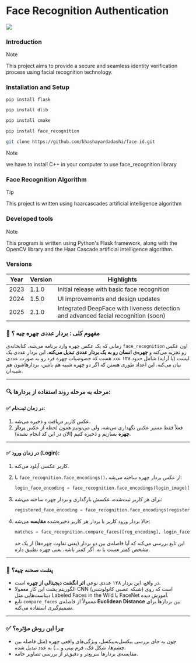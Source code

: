 # Face Recognition Authentication

  <a href="https://skillicons.dev">
    <img src="https://skillicons.dev/icons?i=js,py,cpp,flask,cmake,git" />
  </a>

### Introduction
> [!NOTE]
> This project aims to provide a secure and seamless identity verification process using facial recognition technology.
### Installation and Setup
``` bash
pip install flask
```
``` bash
pip install dlib
```
```bash
pip install cmake
```
```bash
pip install face_recognition
```
```bash
git clone https://github.com/khashayardadashi/face-id.git
```

> [!NOTE]
> we have to install C++ in your computer to use face_recognition library

### Face Recognition Algorithm
> [!TIP]
> This project is written using haarcascades artificial intelligence algorithm

### Developed tools
> [!NOTE]
> This program is written using Python's Flask framework, along with the OpenCV library and the Haar Cascade artificial intelligence algorithm.

### Versions

| Year | Version | Highlights                                                                  |
| ---- | ------- | --------------------------------------------------------------------------- |
| 2023 | 1.1.0   | Initial release with basic face recognition                                 |
| 2024 | 1.5.0   | UI improvements and design updates                                          |
| 2025 | 2.1.0   | Integrated DeepFace with liveness detection and advanced facial recognition (soon) |



### 🧠 مفهوم کلی : بردار عددی چهره چیه ؟

زمانی که یک عکس چهره وارد برنامه می‌شه، کتابخانه‌ی `face_recognition` اون عکس رو تجزیه می‌کنه و **چهره‌ی انسان رو به یک بردار عددی تبدیل می‌کنه**.
این بردار عددی یک لیست (یا آرایه) شامل حدود ۱۲۸ عدد هست که خصوصیات چهره فرد رو به صورت عددی بیان می‌کنه. این اعداد طوری هستن که اگر دو چهره شبیه هم باشن، بردارهاشون هم شبیه‌ان.

---

### 🔍 مرحله به مرحله روند استفاده از بردارها:

#### ✅ در زمان **ثبت‌نام**:

1. عکس کاربر دریافت و ذخیره می‌شه.
2. فعلاً فقط مسیر عکس نگهداری می‌شه، ولی می‌تونیم همون لحظه از عکس **بردار چهره** بسازیم و ذخیره کنیم (الان در این کد انجام نشده).

---

#### ✅ در زمان **ورود (Login)**:

1. کاربر عکسی آپلود می‌کنه.

2. با `face_recognition.face_encodings()`، از عکس بردار چهره ساخته می‌شه:

   ```python
   login_face_encoding = face_recognition.face_encodings(login_image)[0]
   ```

3. برای هر کاربر ثبت‌شده، عکسش بارگذاری و بردار چهره ساخته می‌شه:

   ```python
   registered_face_encoding = face_recognition.face_encodings(registered_image)
   ```

4. حالا بردار ورود کاربر با بردار هر کاربر ذخیره‌شده **مقایسه** می‌شه:

   ```python
   matches = face_recognition.compare_faces([reg_encoding], login_face_encoding)
   ```

   این تابع بررسی می‌کنه که آیا فاصله‌ی بین دو بردار (یعنی تفاوت چهره‌ها) از یک حد مشخص کمتر هست یا نه. اگر کمتر باشه، یعنی چهره تطبیق داره.

---

### 📏 پشت صحنه چیه؟

* در واقع، این بردار ۱۲۸ عددی نوعی **اثر انگشت دیجیتالی از چهره** است.
* الگوریتم پشت این کار معمولا CNN (شبکه عصبی کانولوشنی) است که روی دیتاست‌هایی مثل Labeled Faces in the Wild یا FaceNet آموزش دیده.
* تابع `compare_faces` معمولاً از فاصله‌ی **Euclidean Distance** بین بردارها برای تصمیم‌گیری استفاده می‌کنه.

---

### ✅ چرا این روش مؤثره؟

* چون به جای بررسی پیکسل‌به‌پیکسل، ویژگی‌های واقعی چهره (مثل فاصله بین چشم‌ها، شکل فک، فرم بینی و ...) به عدد تبدیل شده‌.
* مقایسه‌ی بردارها سریع‌تر و دقیق‌تر از بررسی تصاویر خامه.


